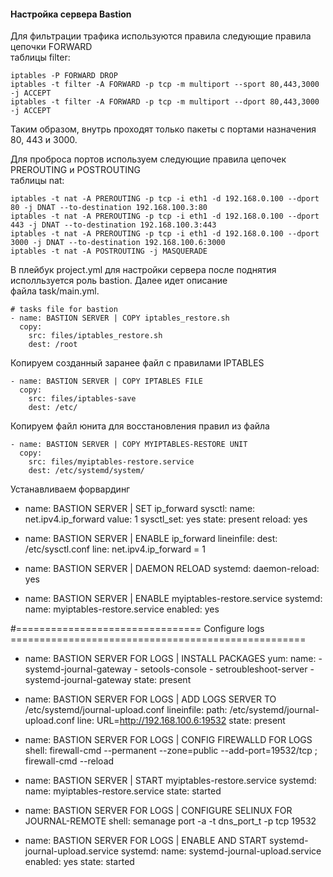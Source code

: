 #### Настройка сервера Bastion

Для фильтрации трафика используются правила следующие правила цепочки FORWARD  
таблицы filter:  

    iptables -P FORWARD DROP  
    iptables -t filter -A FORWARD -p tcp -m multiport --sport 80,443,3000 -j ACCEPT  
    iptables -t filter -A FORWARD -p tcp -m multiport --dport 80,443,3000 -j ACCEPT  

Таким образом, внутрь проходят только пакеты с портами назначения 80, 443 и 3000.  
  
Для проброса портов используем следующие правила цепочек PREROUTING и POSTROUTING  
таблицы nat:  
  
    iptables -t nat -A PREROUTING -p tcp -i eth1 -d 192.168.0.100 --dport 80 -j DNAT --to-destination 192.168.100.3:80
    iptables -t nat -A PREROUTING -p tcp -i eth1 -d 192.168.0.100 --dport 443 -j DNAT --to-destination 192.168.100.3:443
    iptables -t nat -A PREROUTING -p tcp -i eth1 -d 192.168.0.100 --dport 3000 -j DNAT --to-destination 192.168.100.6:3000
    iptables -t nat -A POSTROUTING -j MASQUERADE

В плейбук project.yml для настройки сервера после поднятия исполльзуется роль bastion. Далее идет описание  
файла task/main.yml.  

    # tasks file for bastion  
    - name: BASTION SERVER | COPY iptables_restore.sh  
      copy:  
        src: files/iptables_restore.sh  
        dest: /root  
        
Копируем созданный заранее файл с правилами IPTABLES

    - name: BASTION SERVER | COPY IPTABLES FILE  
      copy:  
        src: files/iptables-save  
        dest: /etc/  
    
Копируем файл юнита для восстановления правил из файла      
    
    - name: BASTION SERVER | COPY MYIPTABLES-RESTORE UNIT
      copy:
        src: files/myiptables-restore.service
        dest: /etc/systemd/system/  
        
Устанавливаем форвардинг   

- name: BASTION SERVER | SET ip_forward
  sysctl:
    name: net.ipv4.ip_forward
    value: 1
    sysctl_set: yes
    state: present
    reload: yes
          
- name: BASTION SERVER | ENABLE ip_forward
  lineinfile:
    dest: /etc/sysctl.conf
    line: net.ipv4.ip_forward = 1    
    
- name: BASTION SERVER | DAEMON RELOAD
  systemd:
    daemon-reload: yes 
        
- name: BASTION SERVER | ENABLE myiptables-restore.service 
  systemd:
    name: myiptables-restore.service
    enabled: yes

        
#================================ Configure logs ===================================================    
    
- name: BASTION SERVER FOR LOGS | INSTALL PACKAGES
  yum:
    name: 
      - systemd-journal-gateway
      - setools-console
      - setroubleshoot-server
      - systemd-journal-gateway
    state: present
  
- name: BASTION SERVER FOR LOGS | ADD LOGS SERVER TO /etc/systemd/journal-upload.conf
  lineinfile: 
    path: /etc/systemd/journal-upload.conf
    line: URL=http://192.168.100.6:19532
    state: present

- name: BASTION SERVER FOR LOGS | CONFIG FIREWALLD FOR LOGS
  shell: firewall-cmd --permanent --zone=public --add-port=19532/tcp ; firewall-cmd --reload
  
- name: BASTION SERVER | START myiptables-restore.service 
  systemd:
    name: myiptables-restore.service
    state: started    
  
- name: BASTION SERVER FOR LOGS | CONFIGURE SELINUX FOR JOURNAL-REMOTE
  shell: semanage port -a -t dns_port_t -p tcp 19532    
  
- name: BASTION SERVER FOR LOGS | ENABLE AND START systemd-journal-upload.service 
  systemd:
    name: systemd-journal-upload.service
    enabled: yes
    state: started 

